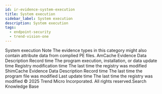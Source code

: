 ```yaml
---
id: ir-evidence-system-execution
title: System execution
sidebar_label: System execution
description: System execution
tags:
  - endpoint-security
  - trend-vision-one
---
```


 System execution Note The evidence types in this category might also contain attribute data from complied PE files. AmCache Evidence Data Description Record time The program execution, installation, or data update time Registry modification time The last time the registry was modified ShimCache Evidence Data Description Record time The last time the program file was modified Last update time The last time the registry was modified © 2025 Trend Micro Incorporated. All rights reserved.Search Knowledge Base